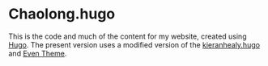 # Chaolong.hugo

This is the code and much of the content for my website, created using [Hugo](http://gohugo.io/). The present version uses a modified version of the [kieranhealy.hugo](https://github.com/kjhealy/kieranhealy.hugo) and [Even Theme](https://github.com/olOwOlo/hugo-theme-even).

